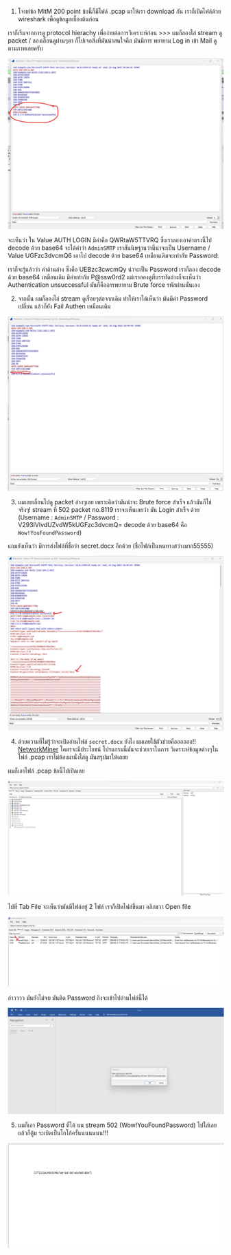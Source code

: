 1. โจทย์ข้อ MitM 200 point ข้อนี้ก็มีไฟล์ .pcap มาให้เรา download กัน เราก็เปิดไฟล์ด้วย wireshark เพื่อดูข้อมูลเบื้องต้นก่อน

  เราก็เริ่มจากการดู protocol hierachy เพื่อง่ายต่อการวิเคราะห์ก่อน >>> ผมก็ลองไล่ stream ดู packet / ลองเลื่อนดูผ่านๆตา ก็ไปเจอสิ่งที่มันน่าสนใจคือ มันมีการ พยายาม Log in เข้า Mail ดูตามภาพเลยครับ

![img1](24.png?raw=true)

จะเห็นว่า ใน Value AUTH LOGIN มีค่าคือ QWRtaW5TTVRQ ซึ่งเราลองเอาค่าตรงนี้ไป decode ด้วย base64 จะได้คำว่า `AdminSMTP` เราสันนิษฐานว่านี่น่าจะเป็น Username / Value UGFzc3dvcmQ6 เอาไป decode ด้วย base64 เหมือนเดิมจะเท่ากับ Password: 

เราก็จะรู้แล้วว่า ค่าด้านล่าง ซึ่งคือ UEBzc3cwcmQy น่าจะเป็น Password เราก็ลอง decode ด้วย base64 เหมือนเดิม มีค่าเท่ากับ P@ssw0rd2 แต่เราลองดูที่บรรทัดล่างก็จะเห็นว่า Authentication unsuccessful มันก็คือการพยายาม Brute force รหัสผ่านนั่นเอง

2. จากนั้น ผมก็ลองไล่ stream ดูเรื่อยๆต่อจากเดิม ทำให้เราได้เห็นว่า มันมีค่า Password เปลี่ยน แล้วก็ยัง Fail Authen เหมือนเดิม  

![img1](25.png?raw=true)

3. ผมเลยเลื่อนไปดู packet ล่างๆเลย เพราะคิดว่ามันน่าจะ Brute force สำเร็จ แล้วมันก็ใช่จริงๆ! stream ที่ 502 packet no.8119 เราจะเห็นเลยว่า มัน Login สำเร็จ ด้วย (Username : `AdminSMTP` / Password : V293IVlvdUZvdW5kUGFzc3dvcmQ= decode ด้วย base64 คือ `Wow!YouFoundPassword`)

แถมยังเห็นว่า มีการส่งไฟล์ที่ชื่อว่า secret.docx อีกด้วย (ชื่อไฟล์เป็นหนทางสว่างมาก55555)     

![img1](26.png?raw=true)

4. ด้วยความที่ไม่รู้ว่าจะเปิดอ่านไฟล์ `secret.docx` ยังไง ผมเลยใช้ตัวช่วยคืออออออ!! [NetworkMiner](https://www.netresec.com/?page=NetworkMiner) โคตรจะมีประโยชน์ โปรแกรมนี้มันจะช่วยเราในการ วิเคราะห์ข้อมูลต่างๆในไฟล์ .pcap เราไม่ต้องมานั่งไล่ดู มันสรุปมาให้เลยย

  ผมก็เอาไฟล์ .pcap ข้อนี้ไปเปิดเลย

![img1](27.png?raw=true)

ไปที่ Tab File จะเห็นว่ามันมีไฟล์อยู่ 2 ไฟล์ เราก็เปิดไฟล์ขึ้นมา คลิกขวา Open file

![img1](28.png?raw=true)

อ่าวววว มันยังไม่จบ มันติด Password ถึงจะเข้าไปอ่านไฟล์นี้ได้ 

![img1](29.png?raw=true)

5. ผมก็เอา Password ที่ได้ บน stream 502 (Wow!YouFoundPassword) ไปใส่เลย แล้วก็ตู้ม ระเบิดเป็นโกโก้ครั้นนนนนนน!!!

![img1](30.png?raw=true)




